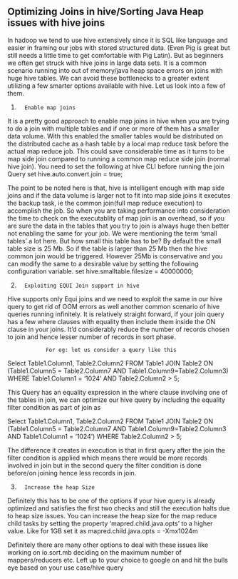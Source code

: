 ## Optimizing Joins in hive/Sorting Java Heap issues with hive joins
In hadoop we tend to use hive extensively since it is SQL like language and easier in framing our jobs with stored structured data. (Even Pig is great but still needs a little time to get comfortable with Pig Latin). But as beginners we often get struck with hive joins in large data sets. It is a common scenario running into out of memory/java heap space errors on joins with huge hive tables. We can avoid these bottlenecks to a greater extent utilizing a few smarter options available with hive. Let us look into a few of them.

 1.       Enable map joins
It is a pretty good approach to enable map joins in hive when you are trying to do a join with multiple tables and if one or more of them has a smaller data volume. With this enabled the smaller tables would be distributed on the distributed cache as a hash table by a local map reduce task before the actual map reduce job. This could save considerable time as it turns to be map side join compared to running a common map reduce side join (normal hive join). You need to set the following at hive CLI before running the join Query
               set hive.auto.convert.join = true;

The point to be noted here is that, hive is intelligent enough with map side joins and if the data volume is larger not to fit into map side joins it executes the backup task, ie the common  join(full map reduce execution) to accomplish the job. So when you are taking performance into consideration the time to check on the executablity of map  join is an overhead, so if you are sure the data in the tables that you try to join is always huge then better not enabling the same for your job.
We were mentioning the term ‘small tables’ a lot here. But how small this table has to be? By default the small table size is 25 Mb. So if the table is larger than 25 Mb then the hive common join would be triggered. However 25Mb is conservative and you can modify the same to a desirable value by setting the following configuration variable.
                set hive.smalltable.filesize = 40000000;

 2.       Exploiting EQUI Join support in hive
Hive supports only Equi joins and we need to exploit the same in our hive query to get rid of OOM errors as well another common scenario of hive queries running infinitely. It is relatively straight forward, if your join query has a few where clauses with equality then include them inside the ON clause in your joins. It’d considerably reduce the number of records chosen to join and hence lesser number of records in sort phase.

                For eg: let us consider a query like this
Select Table1.Column1, Table2.Column2 FROM Table1 JOIN Table2 ON (Table1.Column5 = Table2.Column7 AND Table1.Column9=Table2.Column3) WHERE Table1.Column1 = ‘1024’ AND Table2.Column2 > 5;

This Query has an equality expression in the where clause involving one of the tables in join, we can optimize our hive query by including the equality filter condition as part of join as

Select Table1.Column1, Table2.Column2 FROM Table1 JOIN Table2 ON (Table1.Column5 = Table2.Column7 AND Table1.Column9=Table2.Column3 AND Table1.Column1 = ‘1024’) WHERE Table2.Column2 > 5;

The difference it creates in execution is that in first query after the join the filter condition is applied which means there would be more records involved in join but in the second query the filter condition is done before/on joining hence less records in join.

 3.       Increase the heap Size
Definitely this has to be one of the options if your hive query is already optimized and satisfies the first two checks and still the execution halts due to heap size issues. You can increase the heap size for the map reduce child tasks by setting the property ‘mapred.child.java.opts’ to a higher value.  Like for 1GB set it as
mapred.child.java.opts =  -Xmx1024m


Definitely there are many other options to deal with these issues like working on io.sort.mb deciding on the maximum number of mappers/reducers etc. Left up to your choice to google on and hit the bulls eye based on your use case/hive query
